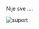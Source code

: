 Nije sve ....

![suport](https://user-images.githubusercontent.com/20626737/213909258-b4bb95a8-2698-4129-81b6-4097c1f828e3.jpg)
